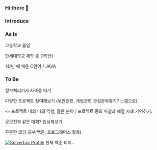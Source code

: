 ### Hi there 👋



### Introduce


### As Is

고등학교 졸업 

한세대학교 재학 중 (1학년)

1학년 때 배운 C언어 / JAVA 



### To Be 
정보처리기사 자격증 따기

다양한 프로젝트 참여해보기
(보안관련, 게임관련 관심분야찾기? 느낌으로)

-> 프로젝트 내의 나의 역할, 맡은 분야 / 프로젝트 중의 마찰과 해결 사례 기억하기.

공모전과 같은 대회? 입상해보기.

꾸준한 코딩 공부(백준, 프로그래머스 활용).




[![Solved.ac Profile](http://mazassumnida.wtf/api/v2/generate_badge?boj=mlk0403)](https://solved.ac/mlk0403/)
현재 백준 티어..

<!--
**Minhyeok0403/Minhyeok0403** is a ✨ _special_ ✨ repository because its `README.md` (this file) appears on your GitHub profile.

Here are some ideas to get you started:

- 🔭 I’m currently working on ...
- 🌱 I’m currently learning ...
- 👯 I’m looking to collaborate on ...
- 🤔 I’m looking for help with ...
- 💬 Ask me about ...
- 📫 How to reach me: ...
- 😄 Pronouns: ...
- ⚡ Fun fact: ...
-->
